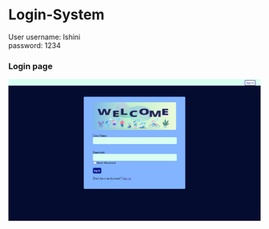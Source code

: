 # Login-System

User username: Ishini <br>password: 1234

<h3>Login page</h3>
<img src="https://github.com/Ishini0818/Login-System/blob/9b5dc3d004dbada54abff994a43aebe82db06868/ScreenShots/login.png">
